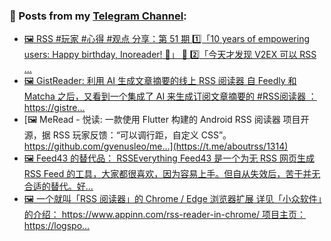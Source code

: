 ### 📰 Posts from my [Telegram Channel](https://t.me/s/aboutrss):
<!-- BLOG-POST-LIST:START -->
- [🖼 RSS #玩家 #心得 #观点 分享：第 51 期 1️⃣「10 years of empowering users: Happy birthday, Inoreader! 🎂」 👏 2️⃣「今天才发现 V2EX 可以 RSS ...](https://t.me/aboutrss/1316)
- [🖼 GistReader: 利用 AI 生成文章摘要的线上 RSS 阅读器 自 Feedly 和 Matcha 之后，又看到一个集成了 AI 来生成订阅文章摘要的 #RSS阅读器 ： https://gistre...](https://t.me/aboutrss/1315)
- [🖼 MeRead - 悦读: 一款使用 Flutter 构建的 Android RSS 阅读器 项目开源，据 RSS 玩家反馈：“可以调行距，自定义 CSS”。 https://github.com/gvenusleo/me...](https://t.me/aboutrss/1314)
- [🖼 Feed43 的替代品： RSSEverything Feed43 是一个为无 RSS 网页生成 RSS Feed 的工具，大家都很喜欢，因为容易上手。但自从失效后，苦于并无合适的替代。好...](https://t.me/aboutrss/1313)
- [🖼 一个就叫「RSS 阅读器」的 Chrome / Edge 浏览器扩展 详见「小众软件」的介绍： https://www.appinn.com/rss-reader-in-chrome/ 项目主页： https://logspo...](https://t.me/aboutrss/1312)
<!-- BLOG-POST-LIST:END -->

<!--
**AboutRSS/AboutRSS** is a ✨ _special_ ✨ repository because its `README.md` (this file) appears on your GitHub profile.

Here are some ideas to get you started:

- 🔭 I’m currently working on ...
- 🌱 I’m currently learning ...
- 👯 I’m looking to collaborate on ...
- 🤔 I’m looking for help with ...
- 💬 Ask me about ...
- 📫 How to reach me: ...
- 😄 Pronouns: ...
- ⚡ Fun fact: ...
-->
